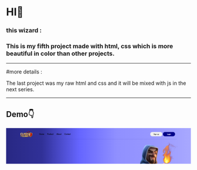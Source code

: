 <h1>HI🖖</h1>
<h3>this wizard :</h3>
<h3>This is my fifth project made with html, css which is more beautiful in color than other projects.</h3>

---
#more details :
<p>The last project was my raw html and css and it will be mixed with js in the next series.</p> 

---

<h2>Demo👇</h2>
<img src="https://github.com/alirezza-mo/wizard/blob/master/Screenshot%202024-02-03%20163646.png?raw=true" />
